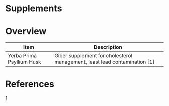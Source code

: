 # Supplements

# Overview
| Item | Description |
|------|-------------|
| Yerba Prima Psyllium Husk | Giber supplement for cholesterol management, least lead contamination [1] |

# References
[1](https://www.consumerlab.com/news/best-psyllium-fiber-supplements-2024/02-29-2024/)
